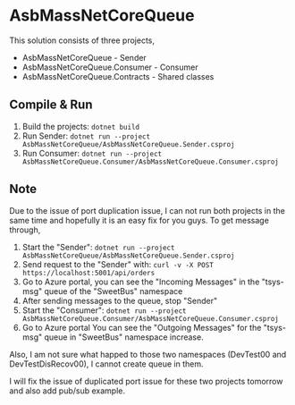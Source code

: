 # AsbMassNetCoreQueue

This solution consists of three projects,
- AsbMassNetCoreQueue - Sender
- AsbMassNetCoreQueue.Consumer - Consumer
- AsbMassNetCoreQueue.Contracts - Shared classes

## Compile & Run

1. Build the projects: `dotnet build`
2. Run Sender: `dotnet run --project AsbMassNetCoreQueue/AsbMassNetCoreQueue.Sender.csproj`
3. Run Consumer: `dotnet run --project AsbMassNetCoreQueue.Consumer/AsbMassNetCoreQueue.Consumer.csproj`

## Note

Due to the issue of port duplication issue, I can not run both projects in the same time and hopefully it is an easy fix for you guys.  To get message through,

1. Start the "Sender": `dotnet run --project AsbMassNetCoreQueue/AsbMassNetCoreQueue.Sender.csproj`
2. Send request to the "Sender" with: `curl -v -X POST https://localhost:5001/api/orders`
3. Go to Azure portal, you can see the "Incoming Messages" in the "tsys-msg" queue of the "SweetBus" namespace
3. After sending messages to the queue, stop "Sender" 
4. Start the "Consumer":  `dotnet run --project AsbMassNetCoreQueue.Consumer/AsbMassNetCoreQueue.Consumer.csproj`
5. Go to Azure portal You can see the "Outgoing Messages" for the "tsys-msg" queue in "SweetBus" namespace increase.

Also, I am not sure what happed to those two namespaces (DevTest00 and DevTestDisRecov00), I cannot create queue in them.

I will fix the issue of duplicated port issue for these two projects tomorrow and also add pub/sub example.